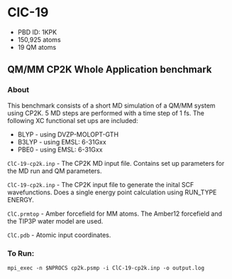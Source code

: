 # ClC-19

* PBD ID: 1KPK
* 150,925 atoms
* 19 QM atoms

## QM/MM CP2K Whole Application benchmark

### About

This benchmark consists of a short MD simulation of a QM/MM system using CP2K. 
5 MD steps are performed with a time step of 1 fs. The following XC functional
set ups are included:

* BLYP - using DVZP-MOLOPT-GTH
* B3LYP - using EMSL: 6-31Gxx
* PBE0 - using EMSL: 6-31Gxx


``ClC-19-cp2k.inp`` - The CP2K MD input file. Contains set up parameters for the MD run 
and QM parameters. 

``ClC-19-cp2k.inp`` - The CP2K input file to generate the inital SCF wavefunctions. Does
a single energy point calculation using RUN_TYPE ENERGY.

``ClC.prmtop`` - Amber forcefield for MM atoms. The Amber12 forcefield and
the TIP3P water model are used.

``ClC.pdb`` - Atomic input coordinates.




### To Run: 

    mpi_exec -n $NPROCS cp2k.psmp -i ClC-19-cp2k.inp -o output.log

